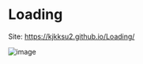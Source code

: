 # Loading

Site: https://kjkksu2.github.io/Loading/

![image](https://user-images.githubusercontent.com/80094949/135851020-3c716578-5117-46e8-a45b-0f8abebe1ea6.png)
